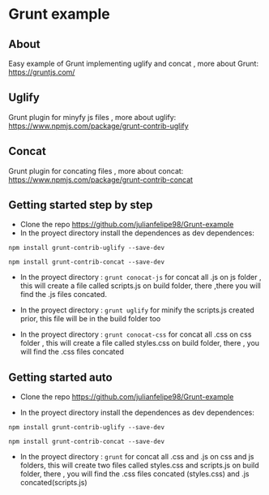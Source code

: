 # Grunt example

## About 

Easy example of Grunt 
implementing uglify and concat ,
more about Grunt: https://gruntjs.com/
## Uglify
Grunt plugin for minyfy js files ,
more about uglify: https://www.npmjs.com/package/grunt-contrib-uglify
## Concat
Grunt plugin for concating files ,
more about concat: https://www.npmjs.com/package/grunt-contrib-concat
## Getting started step by step

* Clone the repo https://github.com/julianfelipe98/Grunt-example
* In the proyect directory install the dependences as dev dependences:


`npm install grunt-contrib-uglify --save-dev`


`npm install grunt-contrib-concat --save-dev`

* In the proyect directory : `grunt conocat-js` for concat all .js on js folder , this will create a file called scripts.js on build folder, there ,there you will find the .js files concated.

* In the proyect directory : `grunt uglify` for minify the scripts.js created prior, this file will be in the build folder too

* In the proyect directory : `grunt conocat-css` for concat all .css on css folder , this will create a file called styles.css on build folder, there , you will find the .css files concated

## Getting started auto

* Clone the repo https://github.com/julianfelipe98/Grunt-example

* In the proyect directory install the dependences as dev dependences:


`npm install grunt-contrib-uglify --save-dev`


`npm install grunt-contrib-concat --save-dev`

* In the proyect directory : `grunt` for concat all .css and .js on css and js folders, this will create two files called styles.css and scripts.js on build folder, there , you will find the .css files concated (styles.css) and .js concated(scripts.js) 
